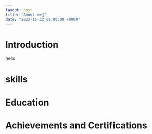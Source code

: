 ```yaml
---
layout: post
title: "About me👨"
date: "2023-11-22 01:00:00 +0900"
---
```


<h1>Introduction</h1>
<p>
  hello
</p>
<h1>skills</h1>

<h1>Education</h1>

<h1>Achievements and Certifications</h1>
